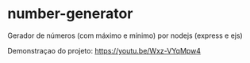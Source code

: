 # number-generator
Gerador de números (com máximo e mínimo) por nodejs (express e ejs)

Demonstraçao do projeto:
https://youtu.be/Wxz-VYqMpw4
